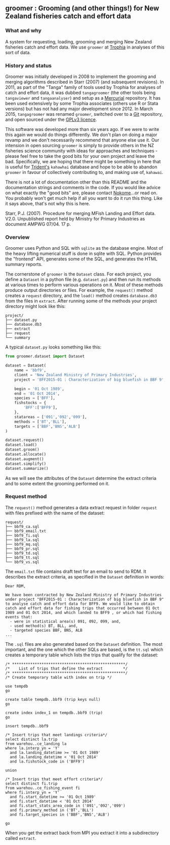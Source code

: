 ## groomer : Grooming (and other things!) for New Zealand fisheries catch and effort data

### What and why

A system for requesting, loading, grooming and merging New Zealand fisheries catch and effort data. We use `groomer` at [Trophia](http://www.trophia.com) in analyses of this sort of data.

### History and status

Groomer was initially developed in 2008 to implement the grooming and merging algorithms described in Starr (2007) (and subsequent revisions). In 2011, as part of the "Tanga" family of tools used by Trophia for analyses of catch and effort data, it was dubbed `tangagroomer` (the other tools being `tangaviewer` and `tangaanalyser`) and setup as a [Mercurial](http://mercurial.selenic.com/) repository. It has been used extensively by some Trophia associates (others use R or Stata versions) but has not had any major development since 2012. In March 2015, `tangagroomer` was renamed `groomer`, switched over to a [Git](http://git-scm.com) repository, and open sourced under the [GPLv3 licence](LICENCE.txt).

This software was developed more than six years ago. If we were to write this again we would do things differently. We don't plan on doing a major revamp and we don't necessarily recommend that anyone else use it. Our intension in open sourcing `groomer` is simply to provide others in the NZ fisheries science community with ideas for approaches and techniques - please feel free to take the good bits for your own project and leave the bad. Specifically, we are hoping that there might be something in here that is useful for [Trident's](http://www.tridentsystems.co.nz/) `kahawhai` database and hope to be able to abandon `groomer` in favour of collectively contributing to, and making use of, `kahawai`. 

There is not a lot of documentation other than this README and the documentation strings and comments in the code. If you would like advice on what exactly the "good bits" are, please contact [Nokome](http://trophia.com/team/nokome-bentley/)...or read on. You probably won't get much help if all you want to do it run this thing. Like it says above, that's not why this is here.

Starr, P.J. (2007). Procedure for merging MFish Landing and Effort data. V2.0. Unpublished report held by Ministry for Primary Industries as document AMPWG 07/04. 17 p.

### Overview

Groomer uses Python and SQL with `sqlite` as the database engine. Most of the heavy lifting numerical stuff is done in sqlite with SQL. Python provides the "frontend" API, generates some of the SQL, and generates the HTML summary reports.

The cornerstone of `groomer` is the `Dataset` class. For each project, you define a `Dataset` in a python file (e.g. `dataset.py`) and then run its methods at various times to perform various operations on it. Most of these methods produce output directories or files. For example, the `request()` method creates a `request` directory, and the `load()` method creates `database.db3` from the files in `extract`. After running some of the methods your project directory might look like this:

```
project/
├── dataset.py
├── database.db3
├── extract
├── request
└── summary
```

A typical `dataset.py` looks something like this:

```py
from groomer.dataset import Dataset

dataset = Dataset(
	name = 'bbf9',
	client = 'New Zealand Ministry of Primary Industries',
	project = 'BFF2015-01 : Characterization of big bluefish in BBF 9',

	begin = '01 Oct 1989',
	end = '01 Oct 2014',
	species = ['BFF'],
	fishstocks = {
		'BFF':['BFF9'],
	},
	statareas = ['091','092','099'],
	methods = ['BT','BLL'],
	targets = ['BBF','BNS','ALB']
)

dataset.request()
dataset.load()
dataset.groom()
dataset.allocate()
dataset.augment()
dataset.simplify()
dataset.summarize()

```

As we will see the attributes of the `Dataset` determine the extract criteria and to some extent the grooming performed on it.

### Request method

The `request()` method generates a data extract request in folder `request` with files prefixed with the name of the dataset:

```
request/
├── bbf9_ca.sql
├── bbf9_email.txt
├── bbf9_fi.sql
├── bbf9_la.sql
├── bbf9_mq.sql
├── bbf9_pr.sql
├── bbf9_td.sql
├── bbf9_tt.sql
└── bbf9_vs.sql
```

The `email.txt` file contains draft text for an email to send to RDM. It describes the extract criteria, as specified in the `Dataset` definition in words:

```
Dear RDM,

We have been contracted by New Zealand Ministry of Primary Industries under project "BFF2015-01 : Characterization of big bluefish in BBF 9" to analyse catch and effort data for BFF9. We would like to obtain catch and effort data for fishing trips that occurred between 01 Oct 1989 and 01 Oct 2014, and which landed to BFF9 , or which had fishing events that:
  - were in statistical area(s) 091, 092, 099, and,
  - used method(s) BT, BLL, and,
  - targeted species BBF, BNS, ALB
...
```

The `.sql` files are also generated based on the `Dataset` definition. The most important, and the one which the other SQLs are based, is the `tt.sql` which creates a temporary table which lists the trips that qualify for the dataset:

```
/* **************************************************/
/*    List of trips that define the extract         */
/* **************************************************/
/* Create temporary table with index on trip */

use tempdb
go

create table tempdb..bbf9 (trip keys null)
go

create index index_1 on tempdb..bbf9 (trip)
go
        
insert tempdb..bbf9

/* Insert trips that meet landings criteria*/
select distinct la.trip
from warehou..ce_landing la
where la.interp_yn = 'Y'
  and la.landing_datetime >= '01 Oct 1989'
  and la.landing_datetime < '01 Oct 2014' 
  and la.fishstock_code in ('BFF9')

union

/* Insert trips that meet effort criteria*/
select distinct fi.trip
from warehou..ce_fishing_event fi  
where fi.interp_yn = 'Y'
  and fi.start_datetime >= '01 Oct 1989'
  and fi.start_datetime < '01 Oct 2014' 
  and fi.start_stats_area_code in ('091','092','099')
  and fi.primary_method in ('BT','BLL')
  and fi.target_species in ('BBF','BNS','ALB')

go
```

When you get the extract back from MPI you extract it into a subdirectory called `extract`.

